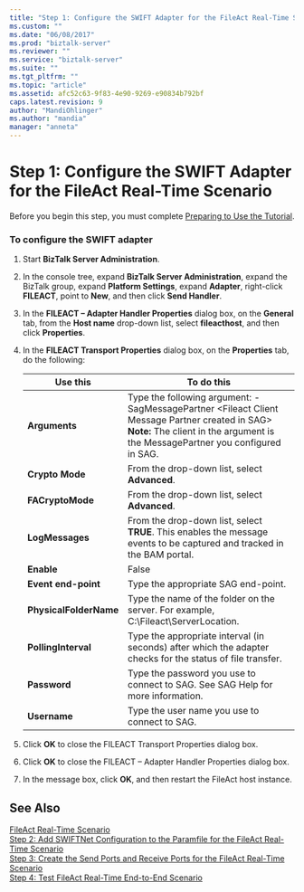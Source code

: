 ```yaml
---
title: "Step 1: Configure the SWIFT Adapter for the FileAct Real-Time Scenario | Microsoft Docs"
ms.custom: ""
ms.date: "06/08/2017"
ms.prod: "biztalk-server"
ms.reviewer: ""
ms.service: "biztalk-server"
ms.suite: ""
ms.tgt_pltfrm: ""
ms.topic: "article"
ms.assetid: afc52c63-9f83-4e90-9269-e90834b792bf
caps.latest.revision: 9
author: "MandiOhlinger"
ms.author: "mandia"
manager: "anneta"
---
```

# Step 1: Configure the SWIFT Adapter for the FileAct Real-Time Scenario
Before you begin this step, you must complete [Preparing to Use the Tutorial](../../adapters-and-accelerators/fileact-interact/preparing-to-use-the-tutorial1.md).  
  
### To configure the SWIFT adapter  
  
1.  Start **BizTalk Server Administration**.  
  
2.  In the console tree, expand **BizTalk Server Administration**, expand the BizTalk group, expand **Platform Settings**, expand **Adapter**, right-click **FILEACT**, point to **New**, and then click **Send Handler**.  
  
3.  In the **FILEACT – Adapter Handler Properties** dialog box, on the **General** tab, from the **Host name** drop-down list, select **fileacthost**, and then click **Properties**.  
  
4.  In the **FILEACT Transport Properties** dialog box, on the **Properties** tab, do the following:  
  
    |**Use this**|**To do this**|  
    |------------------|--------------------|  
    |**Arguments**|Type the following argument: -SagMessagePartner \<Fileact Client Message Partner created in SAG> **Note:**  The client in the argument is the MessagePartner you configured in SAG.|  
    |**Crypto Mode**|From the drop-down list, select **Advanced**.|  
    |**FACryptoMode**|From the drop-down list, select **Advanced**.|  
    |**LogMessages**|From the drop-down list, select **TRUE**. This enables the message events to be captured and tracked in the BAM portal.|  
    |**Enable**|False|  
    |**Event end-point**|Type the appropriate SAG end-point.|  
    |**PhysicalFolderName**|Type the name of the folder on the server. For example, C:\Fileact\ServerLocation.|  
    |**PollingInterval**|Type the appropriate interval (in seconds) after which the adapter checks for the status of file transfer.|  
    |**Password**|Type the password you use to connect to SAG. See SAG Help for more information.|  
    |**Username**|Type the user name you use to connect to SAG.|  
  
5.  Click **OK** to close the FILEACT Transport Properties dialog box.  
  
6.  Click **OK** to close the FILEACT – Adapter Handler Properties dialog box.  
  
7.  In the message box, click **OK**, and then restart the FileAct host instance.  
  
## See Also  
 [FileAct Real-Time Scenario](../../adapters-and-accelerators/fileact-interact/fileact-real-time-scenario.md)   
 [Step 2: Add SWIFTNet Configuration to the Paramfile for the FileAct Real-Time Scenario](../../adapters-and-accelerators/fileact-interact/step-2-add-swiftnet-configuration-to-paramfile-for-fileact-real-time-scenario.md)   
 [Step 3: Create the Send Ports and Receive Ports for the FileAct Real-Time Scenario](../../adapters-and-accelerators/fileact-interact/step-3-create-the-send-ports-and-receive-ports-for-fileact-real-time-scenario.md)   
 [Step 4: Test FileAct Real-Time End-to-End Scenario](../../adapters-and-accelerators/fileact-interact/step-4-test-fileact-real-time-end-to-end-scenario.md)